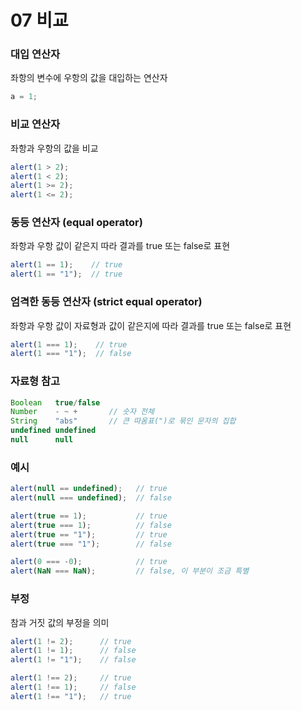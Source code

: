 # 07 비교

### 대입 연산자
좌항의 변수에 우항의 값을 대입하는 연산자
```javascript
a = 1;
```

### 비교 연산자
좌항과 우항의 값을 비교
```javascript
alert(1 > 2);
alert(1 < 2);
alert(1 >= 2);
alert(1 <= 2);
```

### 동등 연산자 (equal operator)
좌항과 우항 값이 같은지 따라 결과를 true 또는 false로 표현
```javascript
alert(1 == 1);    // true
alert(1 == "1");  // true
```

### 엄격한 동등 연산자 (strict equal operator)
좌항과 우항 값이 자료형과 값이 같은지에 따라 결과를 true 또는 false로 표현
```javascript
alert(1 === 1);    // true
alert(1 === "1");  // false
```

### 자료형 참고
```javascript
Boolean   true/false
Number    - ~ +       // 숫자 전체
String    "abs"       // 큰 따옴표(")로 묶인 문자의 집합
undefined undefined
null      null
```

### 예시
```javascript
alert(null == undefined);   // true
alert(null === undefined);  // false

alert(true == 1);           // true
alert(true === 1);          // false
alert(true == "1");         // true
alert(true === "1");        // false

alert(0 === -0);            // true
alert(NaN === NaN);         // false, 이 부분이 조금 특별
```

### 부정
참과 거짓 값의 부정을 의미
```javascript
alert(1 != 2);      // true
alert(1 != 1);      // false
alert(1 != "1");    // false

alert(1 !== 2);     // true
alert(1 !== 1);     // false
alert(1 !== "1");   // true
```
